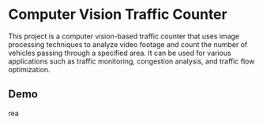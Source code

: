 # Computer Vision Traffic Counter

This project is a computer vision-based traffic counter that uses image processing techniques to analyze video footage and count the number of vehicles passing through a specified area. It can be used for various applications such as traffic monitoring, congestion analysis, and traffic flow optimization.

## Demo
rea